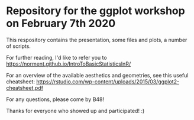 # Repository for the ggplot workshop on February 7th 2020

This respository contains the presentation, some files and plots, 
a number of scripts.

For further reading, I'd like to refer you to <https://norment.github.io/IntroToBasicStatisticsInR/>

For an overview of the available aesthetics and geometries, see this useful cheatsheet: <https://rstudio.com/wp-content/uploads/2015/03/ggplot2-cheatsheet.pdf>

For any questions, please come by B48!

Thanks for everyone who showed up and participated! :) 
